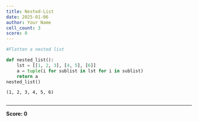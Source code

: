 ```yaml
---
title: Nested-List
date: 2025-01-06
author: Your Name
cell_count: 3
score: 0
---
```


```python
#Flatten a nested list
```


```python
def nested_list():
    lst = [[1, 2, 3], [4, 5], [6]]
    a = tuple(i for sublist in lst for i in sublist) 
    return a 
nested_list()
```




    (1, 2, 3, 4, 5, 6)




```python

```


---
**Score: 0**
